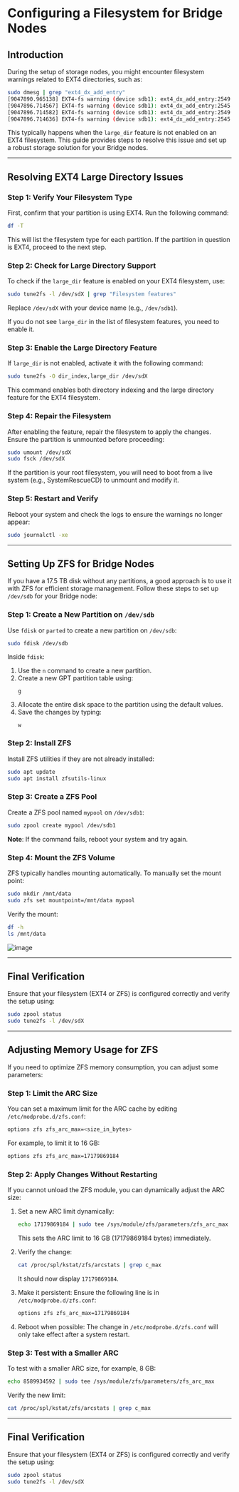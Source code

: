 # Configuring a Filesystem for Bridge Nodes

## Introduction

During the setup of storage nodes, you might encounter filesystem warnings related to EXT4 directories, such as:

```bash
sudo dmesg | grep "ext4_dx_add_entry"
[9047890.965138] EXT4-fs warning (device sdb1): ext4_dx_add_entry:2549: Large directory feature is not enabled on this filesystem
[9047896.714567] EXT4-fs warning (device sdb1): ext4_dx_add_entry:2545: Directory (ino: 143955220) index full, reach max htree level :2
[9047896.714582] EXT4-fs warning (device sdb1): ext4_dx_add_entry:2549: Large directory feature is not enabled on this filesystem
[9047896.714636] EXT4-fs warning (device sdb1): ext4_dx_add_entry:2545: Directory (ino: 143955220) index full, reach max htree level :2
```

This typically happens when the `large_dir` feature is not enabled on an EXT4 filesystem. This guide provides steps to resolve this issue and set up a robust storage solution for your Bridge nodes.

---

## Resolving EXT4 Large Directory Issues

### Step 1: Verify Your Filesystem Type

First, confirm that your partition is using EXT4. Run the following command:

```bash
df -T
```

This will list the filesystem type for each partition. If the partition in question is EXT4, proceed to the next step.

### Step 2: Check for Large Directory Support

To check if the `large_dir` feature is enabled on your EXT4 filesystem, use:

```bash
sudo tune2fs -l /dev/sdX | grep "Filesystem features"
```

Replace `/dev/sdX` with your device name (e.g., `/dev/sdb1`).

If you do not see `large_dir` in the list of filesystem features, you need to enable it.

### Step 3: Enable the Large Directory Feature

If `large_dir` is not enabled, activate it with the following command:

```bash
sudo tune2fs -O dir_index,large_dir /dev/sdX
```

This command enables both directory indexing and the large directory feature for the EXT4 filesystem.

### Step 4: Repair the Filesystem

After enabling the feature, repair the filesystem to apply the changes. Ensure the partition is unmounted before proceeding:

```bash
sudo umount /dev/sdX
sudo fsck /dev/sdX
```

If the partition is your root filesystem, you will need to boot from a live system (e.g., SystemRescueCD) to unmount and modify it.

### Step 5: Restart and Verify

Reboot your system and check the logs to ensure the warnings no longer appear:

```bash
sudo journalctl -xe
```

---

## Setting Up ZFS for Bridge Nodes

If you have a 17.5 TB disk without any partitions, a good approach is to use it with ZFS for efficient storage management. Follow these steps to set up `/dev/sdb` for your Bridge node:

### Step 1: Create a New Partition on `/dev/sdb`

Use `fdisk` or `parted` to create a new partition on `/dev/sdb`:

```bash
sudo fdisk /dev/sdb
```

Inside `fdisk`:
1. Use the `n` command to create a new partition.
2. Create a new GPT partition table using:
   ```
   g
   ```
3. Allocate the entire disk space to the partition using the default values.
4. Save the changes by typing:
   ```
   w
   ```

### Step 2: Install ZFS

Install ZFS utilities if they are not already installed:

```bash
sudo apt update
sudo apt install zfsutils-linux
```

### Step 3: Create a ZFS Pool

Create a ZFS pool named `mypool` on `/dev/sdb1`:

```bash
sudo zpool create mypool /dev/sdb1
```

**Note**: If the command fails, reboot your system and try again.

### Step 4: Mount the ZFS Volume

ZFS typically handles mounting automatically. To manually set the mount point:

```bash
sudo mkdir /mnt/data
sudo zfs set mountpoint=/mnt/data mypool
```

Verify the mount:

```bash
df -h
ls /mnt/data
```
![image](https://github.com/user-attachments/assets/bd681f5b-155f-4a84-8b91-4581d6fab6d0)

---

## Final Verification

Ensure that your filesystem (EXT4 or ZFS) is configured correctly and verify the setup using:

```bash
sudo zpool status
sudo tune2fs -l /dev/sdX
```

--------------------

## Adjusting Memory Usage for ZFS

If you need to optimize ZFS memory consumption, you can adjust some parameters:

### Step 1: Limit the ARC Size

You can set a maximum limit for the ARC cache by editing `/etc/modprobe.d/zfs.conf`:

```bash
options zfs zfs_arc_max=<size_in_bytes>
```

For example, to limit it to 16 GB:

```bash
options zfs zfs_arc_max=17179869184
```

### Step 2: Apply Changes Without Restarting

If you cannot unload the ZFS module, you can dynamically adjust the ARC size:

1. Set a new ARC limit dynamically:
   ```bash
   echo 17179869184 | sudo tee /sys/module/zfs/parameters/zfs_arc_max
   ```
   This sets the ARC limit to 16 GB (17179869184 bytes) immediately.

2. Verify the change:
   ```bash
   cat /proc/spl/kstat/zfs/arcstats | grep c_max
   ```
   It should now display `17179869184`.

3. Make it persistent:
   Ensure the following line is in `/etc/modprobe.d/zfs.conf`:
   ```bash
   options zfs zfs_arc_max=17179869184
   ```

4. Reboot when possible:
   The change in `/etc/modprobe.d/zfs.conf` will only take effect after a system restart.

### Step 3: Test with a Smaller ARC

To test with a smaller ARC size, for example, 8 GB:

```bash
echo 8589934592 | sudo tee /sys/module/zfs/parameters/zfs_arc_max
```

Verify the new limit:

```bash
cat /proc/spl/kstat/zfs/arcstats | grep c_max
```

---

## Final Verification

Ensure that your filesystem (EXT4 or ZFS) is configured correctly and verify the setup using:

```bash
sudo zpool status
sudo tune2fs -l /dev/sdX
```
